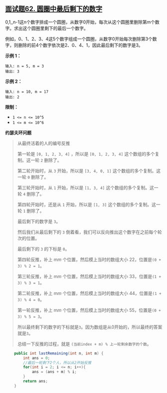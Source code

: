 ## [面试题62. 圆圈中最后剩下的数字](https://leetcode-cn.com/problems/yuan-quan-zhong-zui-hou-sheng-xia-de-shu-zi-lcof/)

0,1,,n-1这n个数字排成一个圆圈，从数字0开始，每次从这个圆圈里删除第m个数字。求出这个圆圈里剩下的最后一个数字。

例如，0、1、2、3、4这5个数字组成一个圆圈，从数字0开始每次删除第3个数字，则删除的前4个数字依次是2、0、4、1，因此最后剩下的数字是3。

**示例 1：**

```
输入: n = 5, m = 3
输出: 3
```

**示例 2：**

```
输入: n = 10, m = 17
输出: 2
```

**限制：**

- `1 <= n <= 10^5`
- `1 <= m <= 10^6`

**约瑟夫环问题**

> 从最终活着的人的编号反推
>
> 第一轮是 `[0, 1, 2, 3, 4]` ，所以是 `[0, 1, 2, 3, 4]` 这个数组的多个复制。这一轮 `2` 删除了。
>
> 第二轮开始时，从 `3` 开始，所以是 `[3, 4, 0, 1]` 这个数组的多个复制。这一轮 `0` 删除了。
>
> 第三轮开始时，从 `1` 开始，所以是 `[1, 3, 4]` 这个数组的多个复制。这一轮 `4` 删除了。
>
> 第四轮开始时，还是从 `1` 开始，所以是 `[1, 3]` 这个数组的多个复制。这一轮 `1` 删除了。
>
> 最后剩下的数字是 `3`。
>
> 然后我们从最后剩下的 `3` 倒着看，我们可以反向推出这个数字在之前每个轮次的位置。
>
> 最后剩下的 `3` 的下标是 `0`。
>
> 第四轮反推，补上 m*m* 个位置，然后模上当时的数组大小 22，位置是`(0 + 3) % 2 = 1`。
>
> 第三轮反推，补上 m*m* 个位置，然后模上当时的数组大小 33，位置是`(1 + 3) % 3 = 1`。
>
> 第二轮反推，补上 m*m* 个位置，然后模上当时的数组大小 44，位置是`(1 + 3) % 4 = 0`。
>
> 第一轮反推，补上 m*m* 个位置，然后模上当时的数组大小 55，位置是`(0 + 3) % 5 = 3`。
>
> 所以最终剩下的数字的下标就是`3`。因为数组是从0开始的，所以最终的答案就是`3`。
>
> 总结一下反推的过程，就是 `(当前index + m) % 上一轮剩余数字的个数`。

```java
    public int lastRemaining(int n, int m) {
        int ans = 0;
        //最后一轮剩下2个人，所以从2开始反推
        for(int i = 2; i <= n; i++){
            ans = (ans + m) % i;
        }
        return ans;
    }
```

